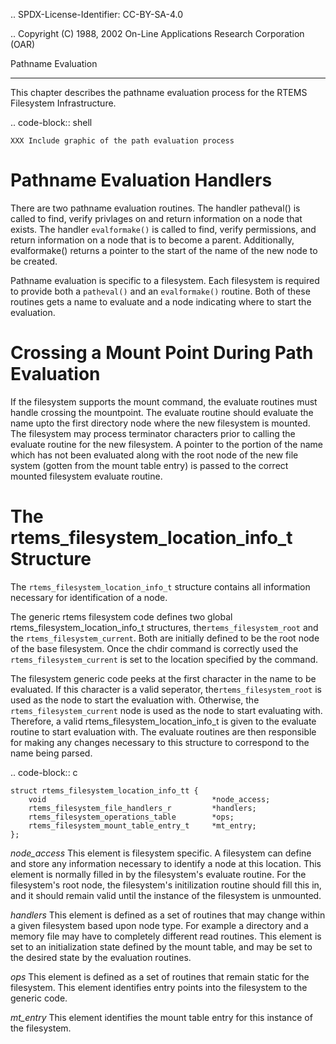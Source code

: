 .. SPDX-License-Identifier: CC-BY-SA-4.0

.. Copyright (C) 1988, 2002 On-Line Applications Research Corporation (OAR)

Pathname Evaluation
*******************

This chapter describes the pathname evaluation process for the RTEMS Filesystem
Infrastructure.

.. code-block:: shell

    XXX Include graphic of the path evaluation process

Pathname Evaluation Handlers
============================

There are two pathname evaluation routines.  The handler patheval() is called
to find, verify privlages on and return information on a node that exists.  The
handler ``evalformake()`` is called to find, verify permissions, and return
information on a node that is to become a parent.  Additionally, evalformake()
returns a pointer to the start of the name of the new node to be created.

Pathname evaluation is specific to a filesystem.  Each filesystem is required
to provide both a ``patheval()`` and an ``evalformake()`` routine.  Both of
these routines gets a name to evaluate and a node indicating where to start the
evaluation.

Crossing a Mount Point During Path Evaluation
=============================================

If the filesystem supports the mount command, the evaluate routines must handle
crossing the mountpoint.  The evaluate routine should evaluate the name upto
the first directory node where the new filesystem is mounted.  The filesystem
may process terminator characters prior to calling the evaluate routine for the
new filesystem.  A pointer to the portion of the name which has not been
evaluated along with the root node of the new file system (gotten from the
mount table entry) is passed to the correct mounted filesystem evaluate
routine.

The rtems_filesystem_location_info_t Structure
==============================================

The ``rtems_filesystem_location_info_t`` structure contains all information
necessary for identification of a node.

The generic rtems filesystem code defines two global
rtems_filesystem_location_info_t structures, the``rtems_filesystem_root`` and
the ``rtems_filesystem_current``.  Both are initially defined to be the root
node of the base filesystem.  Once the chdir command is correctly used the
``rtems_filesystem_current`` is set to the location specified by the command.

The filesystem generic code peeks at the first character in the name to be
evaluated.  If this character is a valid seperator,
the``rtems_filesystem_root`` is used as the node to start the evaluation with.
Otherwise, the ``rtems_filesystem_current`` node is used as the node to start
evaluating with.  Therefore, a valid rtems_filesystem_location_info_t is given
to the evaluate routine to start evaluation with.  The evaluate routines are
then responsible for making any changes necessary to this structure to
correspond to the name being parsed.

.. code-block:: c

    struct rtems_filesystem_location_info_tt {
        void                                     *node_access;
        rtems_filesystem_file_handlers_r         *handlers;
        rtems_filesystem_operations_table        *ops;
        rtems_filesystem_mount_table_entry_t     *mt_entry;
    };

*node_access*
    This element is filesystem specific.  A filesystem can define and store any
    information necessary to identify a node at this location.  This element is
    normally filled in by the filesystem's evaluate routine. For the
    filesystem's root node, the filesystem's initilization routine should fill
    this in, and it should remain valid until the instance of the filesystem is
    unmounted.

*handlers*
    This element is defined as a set of routines that may change within a given
    filesystem based upon node type.  For example a directory and a memory file
    may have to completely different read routines.  This element is set to an
    initialization state defined by the mount table, and may be set to the
    desired state by the evaluation routines.

*ops*
    This element is defined as a set of routines that remain static for the
    filesystem.  This element identifies entry points into the filesystem to
    the generic code.

*mt_entry*
    This element identifies the mount table entry for this instance of the
    filesystem.
